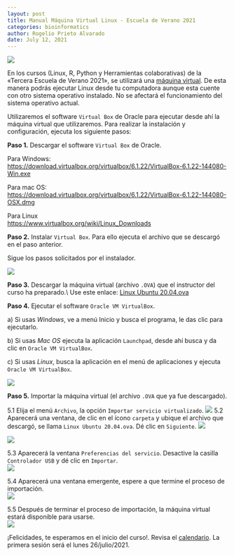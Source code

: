 ```yaml
---
layout: post
title: Manual Máquina Virtual Linux - Escuela de Verano 2021
categories: bioinformatics
author: Rogelio Prieto Alvarado
date: July 12, 2021
---
```


![](https://raw.githubusercontent.com/rogelioprieto/linux-tips/master/_posts/verano2021-images/Escuela-de-Verano2021-header.png)

En los cursos (Linux, R, Python y Herramientas colaborativas) de la «Tercera Escuela de Verano 2021», se utilizará una [máquina virtual](https://www.redhat.com/es/topics/virtualization/what-is-a-virtual-machine). De esta manera podrás ejecutar Linux desde tu computadora aunque esta cuente con otro sistema operativo instalado. No se afectará el funcionamiento del sistema operativo actual.

Utilizaremos el software `Virtual Box` de Oracle para ejecutar desde ahí la máquina virtual que utilizaremos. Para realizar la instalación y configuración, ejecuta los siguiente pasos:

**Paso 1.** Descargar el software `Virtual Box` de Oracle.

Para Windows:  
<https://download.virtualbox.org/virtualbox/6.1.22/VirtualBox-6.1.22-144080-Win.exe>

Para mac OS:  
<https://download.virtualbox.org/virtualbox/6.1.22/VirtualBox-6.1.22-144080-OSX.dmg>

Para Linux  
<https://www.virtualbox.org/wiki/Linux_Downloads>


**Paso 2.** Instalar `Virtual Box`. Para ello ejecuta el archivo que se descargó en el paso anterior.

Sigue los pasos solicitados por el instalador.

![](https://raw.githubusercontent.com/rogelioprieto/linux-tips/master/_posts/verano2021-images/00.png)



**Paso 3.** Descargar la máquina virtual (archivo `.OVA`) que el instructor del curso ha preparado.\ Use este enlace: [Linux Ubuntu 20.04.ova](https://drive.google.com/file/d/12wth4EfguJgB95OolTBm7J-MwdK7YE03/view?usp=sharing)

**Paso 4.** Ejecutar el software `Oracle VM VirtualBox`.

a) Si usas *Windows*, ve a menú Inicio y busca el programa, le das clic para ejecutarlo.

b) Si usas _Mac OS_ ejecuta la aplicación `Launchpad`, desde ahí busca y da clic en `Oracle VM VirtualBox`.

c) Si usas _Linux_, busca la aplicación en el menú de aplicaciones y ejecuta `Oracle VM VirtualBox`.

![](https://raw.githubusercontent.com/rogelioprieto/linux-tips/master/_posts/verano2021-images/01.png)



**Paso 5.** Importar la máquina virtual (el archivo `.OVA` que ya fue descargado).

5.1 Elija el menú `Archivo`, la opción `Importar servicio virtualizado`. ![](https://raw.githubusercontent.com/rogelioprieto/linux-tips/master/_posts/verano2021-images/02.png)
5.2 Aparecerá una ventana, de clic en el ícono `carpeta` y ubique el archivo que descargó, se llama `Linux Ubuntu 20.04.ova`. Dé clic en `Siguiente`. ![](https://raw.githubusercontent.com/rogelioprieto/linux-tips/master/_posts/verano2021-images/03.png)

![](https://raw.githubusercontent.com/rogelioprieto/linux-tips/master/_posts/verano2021-images/04.png) 

5.3 Aparecerá la ventana `Preferencias del servicio`. Desactive la casilla `Controlador USB` y dé clic en `Importar`.  
![](https://raw.githubusercontent.com/rogelioprieto/linux-tips/master/_posts/verano2021-images/05.png)


5.4 Aparecerá una ventana emergente, espere a que termine el proceso de importación.  
![](https://raw.githubusercontent.com/rogelioprieto/linux-tips/master/_posts/verano2021-images/06.png)

5.5 Después de terminar el proceso de importación, la máquina virtual estará disponible para usarse.  
![](https://raw.githubusercontent.com/rogelioprieto/linux-tips/master/_posts/verano2021-images/07.png)  


¡Felicidades, te esperamos en el inicio del curso!. Revisa el [calendario](https://fic.uas.edu.mx/escueladeverano/). La primera sesión será el lunes 26/julio/2021.
